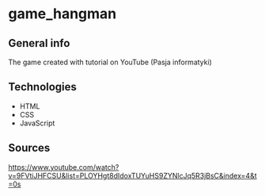 # game_hangman

## General info
The game created with tutorial on YouTube (Pasja informatyki)

## Technologies
* HTML
* CSS
* JavaScript

## Sources
https://www.youtube.com/watch?v=9FVtiJHFCSU&list=PLOYHgt8dIdoxTUYuHS9ZYNlcJq5R3jBsC&index=4&t=0s
